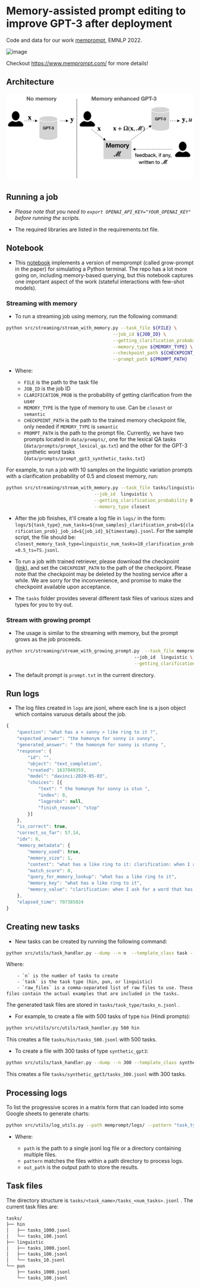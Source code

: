 # Memory-assisted prompt editing to improve GPT-3 after deployment

Code and data for our work [memprompt](https://arxiv.org/abs/2201.06009), EMNLP 2022.



![image](https://user-images.githubusercontent.com/1304693/205474858-d1a39178-b987-4c57-b4ec-557d67f0139c.png)


Checkout https://www.memprompt.com/ for more details!


## Architecture

![Memprompt](res/architecture-v2.png)

## Running a job

* _Please note that you need to `export OPENAI_API_KEY="YOUR_OPENAI_KEY"` before running the scripts._

* The required libraries are listed in the requirements.txt file.


## Notebook

* This [notebook](https://github.com/madaan/memprompt/blob/main/YoavsPythonPrompts.ipynb) implements a version of memprompt (called grow-prompt in the paper) for simulating a Python terminal. The repo has a lot more going on, including memory-based querying, but this notebook captures one important aspect of the work (stateful interactions with few-shot models).

### Streaming with memory

* To run a streaming job using memory, run the following command:

```sh
python src/streaming/stream_with_memory.py --task_file ${FILE} \
                                        --job_id ${JOB_ID} \
                                        --getting_clarification_probability ${CLARIFICATION_PROB} \
                                        --memory_type ${MEMORY_TYPE} \
                                        --checkpoint_path ${CHECKPOINT_PATH} \
                                        --prompt_path ${PROMPT_PATH}
```

* Where:

    - `FILE` is the path to the task file
    - `JOB_ID` is the job ID
    - `CLARIFICATION_PROB` is the probability of getting clarification from the user
    - `MEMORY_TYPE` is the type of memory to use. Can be `closest` or `semantic`
    - `CHECKPOINT_PATH` is the path to the trained memory checkpoint file, only needed if `MEMORY_TYPE` is `semantic`
    - `PROMPT_PATH` is the path to the prompt file. Currently, we have two prompts located in `data/prompts/`, one for the lexical QA tasks (`data/prompts/prompt_lexical_qa.txt`) and the other for the GPT-3 synthetic word tasks (`data/prompts/prompt_gpt3_synthetic_tasks.txt`)

For example, to run a job with 10 samples on the linguistic variation prompts with a clarification probability of 0.5 and closest memory, run:

```sh
python src/streaming/stream_with_memory.py --task_file tasks/linguistic/tasks_10.jsonl \
                                 --job_id  linguistic \
                                 --getting_clarification_probability 0.5 \
                                 --memory_type closest
```

* After the job finishes, it'll create a log file in `logs/` in the form: `logs/${task_type}_num_tasks=${num_samples}_clarification_prob=${clarification_prob}_job_id=${job_id}_${timestamp}.jsonl`. For the sample script, the file should be: `closest_memory_task_type=linguistic_num_tasks=10_clarification_prob=0.5_ts=TS.jsonl`.

* To run a job with trained retriever, please download the checkpoint ([link](https://tinyurl.com/mempromptckpt)), and set the `CHECKPOINT_PATH` to the path of the checkpoint. Please note that the checkpoint may be deleted by the hosting service after a while. We are sorry for the inconvenience, and promise to make the checkpoint available upon acceptance.

* The `tasks` folder provides several different task files of various sizes and types for you to try out.

### Stream with growing prompt

* The usage is similar to the streaming with memory, but the prompt grows as the job proceeds.

```sh
python src/streaming/stream_with_growing_prompt.py  --task_file memprompt/tasks/linguistic/tasks_10.jsonl\ 
                                                --job_id  linguistic \
                                                --getting_clarification_probability 0.5
```

* The default prompt is `prompt.txt` in the current directory.

## Run logs

* The log files created in `logs` are jsonl, where each line is a json object which contains varuous details about the job.

```js
{
    "question": "what has a < sonny > like ring to it ?",
    "expected_answer": "the homonym for sonny is sunny",
    "generated_answer": " the homonym for sonny is stunny ",
    "response": {
        "id": "",
        "object": "text_completion",
        "created": 1637049359,
        "model": "davinci:2020-05-03",
        "choices": [{
            "text": " the homonym for sonny is stun ",
            "index": 0,
            "logprobs": null,
            "finish_reason": "stop"
        }]
    },
    "is_correct": true,
    "correct_so_far": 57.14,
    "idx": 6,
    "memory_metadata": {
        "memory_used": true,
        "memory_size": 1,
        "content": "what has a like ring to it: clarification: when I ask for a word that has a similar ring to it , I want a homonym.",
        "match_score": 0,
        "query_for_memory_lookup": "what has a like ring to it",
        "memory_key": "what has a like ring to it",
        "memory_value": "clarification: when I ask for a word that has a similar ring to it , I want a homonym."
    },
    "elapsed_time": 707385024
}
```

## Creating new tasks

* New tasks can be created by running the following command:

```sh
python src/utils/task_handler.py --dump --n n  --template_class task --raw_file raw_files
```

Where:

    

        - `n` is the number of tasks to create
        - `task` is the task type (hin, pun, or linguistic)
        - `raw_files` is a comma-separated list of raw files to use. These files contain the actual examples that are included in the tasks.

The generated task files are stored in `tasks/task_type/tasks_n.jsonl` .

* For example, to create a file with 500 tasks of type `hin` (Hindi prompts):

```sh
python src/utils/src/utils/task_handler.py 500 hin
```

This creates a file `tasks/hin/tasks_500.jsonl` with 500 tasks.

* To create a file with 300 tasks of type `synthetic_gpt3`:

```sh
python src/utils/task_handler.py --dump --n 300 --template_class synthetic_gpt3 --task_files data/gpt3-word-tasks/raw.jsonl
```

This creates a file `tasks/synthetic_gpt3/tasks_300.jsonl` with 300 tasks.

## Processing logs

To list the progressive scores in a matrix form that can loaded into some Google sheets to generate charts:

```sh
python src/utils/log_utils.py --path memprompt/logs/ --pattern "task_type="
```

* Where:

    - `path` is the path to a single jsonl log file or a directory containing multiple files.
    - `pattern` matches the files within a path directory to process logs.
    - `out_path` is the output path to store the results.

## Task files

The directory structure is `tasks/<task_name>/tasks_<num_tasks>.jsonl` .
The current task files are:

```
tasks/
├── hin
│   ├── tasks_1000.jsonl
│   └── tasks_100.jsonl
├── linguistic
│   ├── tasks_1000.jsonl
│   ├── tasks_100.jsonl
│   └── tasks_10.jsonl
└── pun
    ├── tasks_1000.jsonl
    └── tasks_100.jsonl
```
